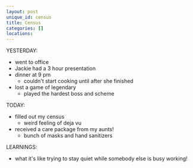 ```yaml
---
layout: post
unique_id: census
title: Census
categories: []
locations: 
---
```


YESTERDAY:
* went to office
* Jackie had a 3 hour presentation
* dinner at 9 pm
  * couldn't start cooking until after she finished
* lost a game of legendary
  * played the hardest boss and scheme

TODAY:
* filled out my census
  * weird feeling of deja vu
* received a care package from my aunts!
  * bunch of masks and hand sanitizers

LEARNINGS:
* what it's like trying to stay quiet while somebody else is busy working!
